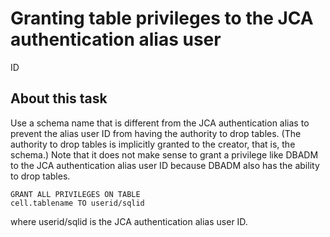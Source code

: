 # Granting table privileges to the JCA authentication alias user
ID

## About this task

Use
a schema name that is different from the JCA authentication alias
to prevent the alias user ID from having the authority to drop tables.
(The authority to drop tables is implicitly granted to the creator,
that is, the schema.) Note that it does not make sense to grant a
privilege like DBADM to the JCA authentication alias user ID because
DBADM also has the ability to drop tables.

```
GRANT ALL PRIVILEGES ON TABLE
cell.tablename TO userid/sqlid
```

where userid/sqlid is
the JCA authentication alias user ID.